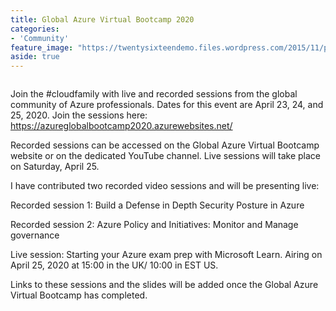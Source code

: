 ```yaml
---
title: Global Azure Virtual Bootcamp 2020
categories:
- 'Community'
feature_image: "https://twentysixteendemo.files.wordpress.com/2015/11/post.png"
aside: true
---
```




<figure class="wp-block-image size-large"><img src="https://captainhyperscaler.files.wordpress.com/2020/04/globalazure.png?w=432" alt="" class="wp-image-614"/></figure>


Join the #cloudfamily with live and recorded sessions from the global community of Azure professionals.  Dates for this event are April 23, 24, and 25, 2020.  Join the sessions here: <a href="https://azureglobalbootcamp2020.azurewebsites.net/">https://azureglobalbootcamp2020.azurewebsites.net/</a>

Recorded sessions can be accessed on the Global Azure Virtual Bootcamp website or on the dedicated YouTube channel.  Live sessions will take place on Saturday, April 25.  

I have contributed two recorded video sessions and will be presenting live:

Recorded session 1: Build a Defense in Depth Security Posture in Azure

Recorded session 2: Azure Policy and Initiatives: Monitor and Manage governance

Live session: Starting your Azure exam prep with Microsoft Learn. Airing on April 25, 2020 at 15:00 in the UK/ 10:00 in EST US. 

Links to these sessions and the slides will be added once the Global Azure Virtual Bootcamp has completed.
